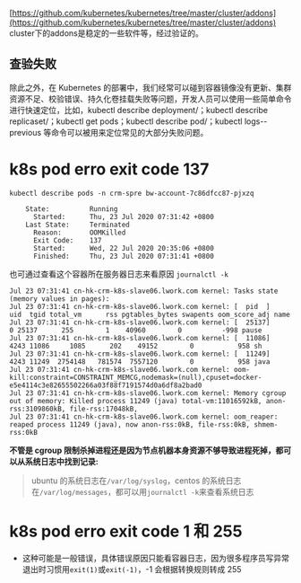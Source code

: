 [https://github.com/kubernetes/kubernetes/tree/master/cluster/addons](https://github.com/kubernetes/kubernetes/tree/master/cluster/addons)
cluster下的addons是稳定的一些软件等，经过验证的。

## 查验失败

除此之外，在 Kubernetes 的部署中，我们经常可以碰到容器镜像没有更新、集群资源不足、校验错误、持久化卷挂载失败等问题，开发人员可以使用一些简单命令进行快速定位，比如，kubectl describe deployment/；kubectl describe replicaset/；kubectl get pods；kubectl describe pod/；kubectl logs\--previous 等命令可以被用来定位常见的大部分失败问题。

# k8s pod erro exit code 137
`kubectl describe pods -n crm-spre bw-account-7c86dfcc87-pjxzq`
```
    State:          Running
      Started:      Thu, 23 Jul 2020 07:31:42 +0800
    Last State:     Terminated
      Reason:       OOMKilled
      Exit Code:    137
      Started:      Wed, 22 Jul 2020 20:35:06 +0800
      Finished:     Thu, 23 Jul 2020 07:31:41 +0800
```
也可通过查看这个容器所在服务器日志来看原因
`journalctl -k`
```
Jul 23 07:31:41 cn-hk-crm-k8s-slave06.lwork.com kernel: Tasks state (memory values in pages):
Jul 23 07:31:41 cn-hk-crm-k8s-slave06.lwork.com kernel: [  pid  ]   uid  tgid total_vm      rss pgtables_bytes swapents oom_score_adj name
Jul 23 07:31:41 cn-hk-crm-k8s-slave06.lwork.com kernel: [  25137]     0 25137      255        1    40960        0          -998 pause
Jul 23 07:31:41 cn-hk-crm-k8s-slave06.lwork.com kernel: [  11086]  4243 11086     1085      202    49152        0           958 sh
Jul 23 07:31:41 cn-hk-crm-k8s-slave06.lwork.com kernel: [  11249]  4243 11249  2754148   781574  7557120        0           958 java
Jul 23 07:31:41 cn-hk-crm-k8s-slave06.lwork.com kernel: oom-kill:constraint=CONSTRAINT_MEMCG,nodemask=(null),cpuset=docker-e5e4114c3e82655502266a03f88f7191574d0a6df8a2bad0
Jul 23 07:31:41 cn-hk-crm-k8s-slave06.lwork.com kernel: Memory cgroup out of memory: Killed process 11249 (java) total-vm:11016592kB, anon-rss:3109860kB, file-rss:17048kB,
Jul 23 07:31:41 cn-hk-crm-k8s-slave06.lwork.com kernel: oom_reaper: reaped process 11249 (java), now anon-rss:0kB, file-rss:0kB, shmem-rss:0kB
```
**不管是 cgroup 限制杀掉进程还是因为节点机器本身资源不够导致进程死掉，都可以从系统日志中找到记录:**
> ubuntu 的系统日志在`/var/log/syslog`，centos 的系统日志在`/var/log/messages`，都可以用`journalctl -k`来查看系统日志

# k8s pod erro exit code 1 和 255
*   这种可能是一般错误，具体错误原因只能看容器日志，因为很多程序员写异常退出时习惯用`exit(1)`或`exit(-1)`，-1 会根据转换规则转成 255